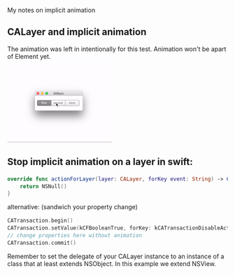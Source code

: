 My notes on implicit animation<!--more-->

## **CALayer and implicit animation**
The animation was left in intentionally for this test. <!--more--> Animation won't be apart of Element yet.   
<img width="240" alt="img" src="https://raw.githubusercontent.com/stylekit/img/master/2f289u9384f34.gif">

## **Stop implicit animation on a layer in swift:**
```swift
override func actionForLayer(layer: CALayer, forKey event: String) -> CAAction? {
    return NSNull()
}
```

alternative: (sandwich your property change)

```swift
CATransaction.begin()
CATransaction.setValue(kCFBooleanTrue, forKey: kCATransactionDisableActions)
// change properties here without animation
CATransaction.commit()
```
Remember to set the delegate of your CALayer instance to an instance of a class that at least extends NSObject. In this example we extend NSView.

